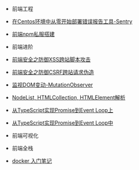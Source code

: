 -  前端工程

  -  [在Centos环境中从零开始部署错误报告工具-Sentry](前端工程/Sentry部署.md)
  -  [前端npm私服搭建](前端工程/npm私服搭建.md)

-  前端进阶

  -  [前端安全之防御XSS跨站脚本攻击](前端进阶/XSS跨站脚本攻击.md)
  -  [前端安全之防御CSRF跨站请求伪造](前端进阶/CSRF跨站请求伪造.md)
  -  [监视DOM变动-MutationObserver](前端进阶/MutationObserverAPI.md)
  -  [NodeList, HTMLCollection, HTMLElement解析](前端进阶/HTMLElement.md)
  -  [从TypeScript实现Promise到Event Loop上](前端进阶/TypeScript实现Promise上.md)
  -  [从TypeScript实现Promise到Event Loop中](前端进阶/TypeScript实现Promise中.md)

-  前端可视化

-  前端全栈

  -  [docker 入门笔记](前端全栈/Docker入门笔记.md)